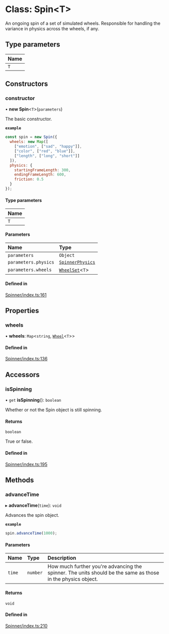 # Class: Spin<T\>

An ongoing spin of a set of simulated wheels. Responsible
for handling the variance in physics across the wheels, if any.

## Type parameters

| Name |
| :------ |
| `T` |

## Constructors

### constructor

• **new Spin**<`T`\>(`parameters`)

The basic constructor.

**`example`**
```js
const spin = new Spin({
  wheels: new Map([
    ["emotion", ["sad", "happy"]],
    ["color", ["red", "blue"]],
    ["length", ["long", "short"]]
  ]),
  physics: {
    startingFrameLength: 300,
    endingFrameLength: 600,
    friction: 0.5
  }
});
```

#### Type parameters

| Name |
| :------ |
| `T` |

#### Parameters

| Name | Type |
| :------ | :------ |
| `parameters` | `Object` |
| `parameters.physics` | [`SpinnerPhysics`](https://github.com/daniellacosse/idea-spinner/tree/main/packages/spinner/docs/interfaces/SpinnerPhysics.md) |
| `parameters.wheels` | [`WheelSet`](https://github.com/daniellacosse/idea-spinner/tree/main/packages/spinner/docs/README.md#wheelset)<`T`\> |

#### Defined in

[Spinner/index.ts:161](https://github.com/daniellacosse/idea-spinner/blob/0e5819d/packages/spinner/Spinner/index.ts#L161)

## Properties

### wheels

• **wheels**: `Map`<`string`, [`Wheel`](https://github.com/daniellacosse/idea-spinner/tree/main/packages/spinner/docs/classes/Wheel.md)<`T`\>\>

#### Defined in

[Spinner/index.ts:136](https://github.com/daniellacosse/idea-spinner/blob/0e5819d/packages/spinner/Spinner/index.ts#L136)

## Accessors

### isSpinning

• `get` **isSpinning**(): `boolean`

Whether or not the Spin object is still spinning.

#### Returns

`boolean`

True or false.

#### Defined in

[Spinner/index.ts:195](https://github.com/daniellacosse/idea-spinner/blob/0e5819d/packages/spinner/Spinner/index.ts#L195)

## Methods

### advanceTime

▸ **advanceTime**(`time`): `void`

Advances the spin object.

**`example`**
```js
spin.advanceTime(1000);
```

#### Parameters

| Name | Type | Description |
| :------ | :------ | :------ |
| `time` | `number` | How much further you're advancing the spinner. The units should be the same as those in the physics object. |

#### Returns

`void`

#### Defined in

[Spinner/index.ts:210](https://github.com/daniellacosse/idea-spinner/blob/0e5819d/packages/spinner/Spinner/index.ts#L210)
